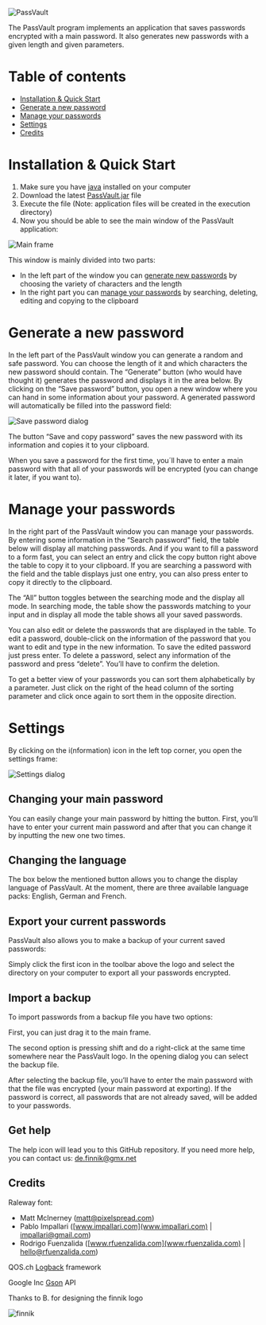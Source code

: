 ![PassVault](logo.png)

The PassVault program implements an application that saves passwords encrypted with a main password. 
It also generates new passwords with a given length and given parameters.

# Table of contents

- [Installation & Quick Start](#installation-&-quick-start)
- [Generate a new password](#generate-a-new-password)
- [Manage your passwords](#manage-your-passwords)
- [Settings](#settings)
- [Credits](#credits)

# Installation & Quick Start
1. Make sure you have [java](https://www.java.com/download/) installed on your computer
2. Download the latest [PassVault.jar](https://t1p.de/passvault) file
3. Execute the file (Note: application files will be created in the execution directory)
4. Now you should be able to see the main window of the PassVault application:

![Main frame](screenshots/main_frame.png)

This window is mainly divided into two parts:
- In the left part of the window you can [generate new passwords](#generate-a-new-password) by choosing the variety of characters and the length
- In the right part you can [manage your passwords](#manage-your-passwords) by searching, deleting, editing and copying to the clipboard

# Generate a new password

In the left part of the PassVault window you can generate a random and safe password. 
You can choose the length of it and which characters the new password should contain. 
The “Generate” button (who would have thought it) generates the password and displays it in the area below. 
By clicking on the “Save password” button, you open a new window where you can hand in some information about your password. 
A generated password will automatically be filled into the password field:

![Save password dialog](screenshots/save_pass.png)

The button “Save and copy password” saves the new password with its information and copies it to your clipboard. 

When you save a password for the first time, you´ll have to enter a main password with that all of your passwords will be encrypted (you can change it later, if you want to).

# Manage your passwords
In the right part of the PassVault window you can manage your passwords. 
By entering some information in the “Search password” field, the table below will display all matching passwords. 
And if you want to fill a password to a form fast, you can select an entry and click the copy button right above the table to copy it to your clipboard. 
If you are searching a password with the field and the table displays just one entry, you can also press enter to copy it directly to the clipboard.

The “All” button toggles between the searching mode and the display all mode. 
In searching mode, the table show the passwords matching to your input and in display all mode the table shows all your saved passwords.

You can also edit or delete the passwords that are displayed in the table. 
To edit a password, double-click on the information of the password that you want to edit and type in the new information. 
To save the edited password just press enter. To delete a password, select any information of the password and press “delete”.
You’ll have to confirm the deletion.

To get a better view of your passwords you can sort them alphabetically by a parameter. 
Just click on the right of the head column of the sorting parameter and click once again to sort them in the opposite direction.

# Settings
By clicking on the i(nformation) icon in the left top corner, you open the settings frame:

![Settings dialog](screenshots/settings.png)

## Changing your main password
You can easily change your main password by hitting the button. 
First, you’ll have to enter your current main password and after that you can change it by inputting the new one two times.

## Changing the language
The box below the mentioned button allows you to change the display language of PassVault. 
At the moment, there are three available language packs: English, German and French.

## Export your current passwords
PassVault also allows you to make a backup of your current saved passwords: 

Simply click the first icon in the toolbar above the logo and select the directory on your computer to export all your passwords encrypted.

## Import a backup
To import passwords from a backup file you have two options: 

First, you can just drag it to the main frame. 

The second option is pressing shift and do a right-click at the same time somewhere near the PassVault logo. 
In the opening dialog you can select the backup file.

After selecting the backup file, you’ll have to enter the main password with that the file was encrypted (your main password at exporting). 
If the password is correct, all passwords that are not already saved, will be added to your passwords.

## Get help
The help icon will lead you to this GitHub repository. 
If you need more help, you can contact us: [de.finnik@gmx.net](mailto:de.finnik@gmx.net)

## Credits
Raleway font:
- Matt McInerney ([matt@pixelspread.com](mailto:matt@pixelspread.com))
- Pablo Impallari ([www.impallari.com](www.impallari.com) | [impallari@gmail.com](mailto:impallari@gmail.com))
- Rodrigo Fuenzalida ([www.rfuenzalida.com](www.rfuenzalida.com) | [hello@rfuenzalida.com](mailto:hello@rfuenzalida.com))

QOS.ch [Logback](http://logback.qos.ch) framework

Google Inc [Gson](https://github.com/google/gson) API

Thanks to B. for designing the finnik logo

![finnik](finnik.png)